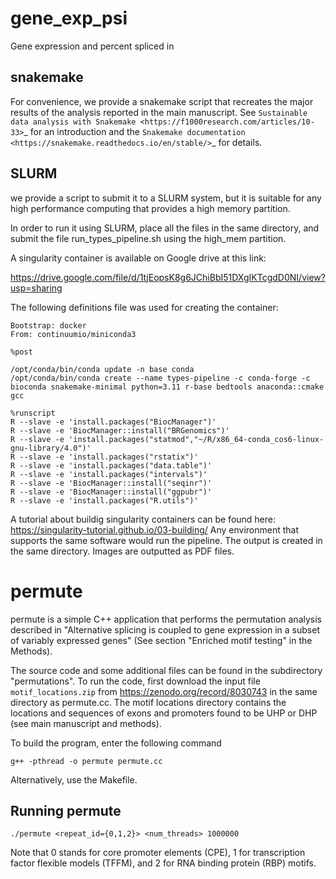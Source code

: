 # gene_exp_psi
Gene expression and percent spliced in


## snakemake

For convenience, we provide a snakemake script that recreates the major results of the analysis reported in the main manuscript.
See `Sustainable data analysis with Snakemake <https://f1000research.com/articles/10-33>`_ for an introduction 
and the `Snakemake documentation <https://snakemake.readthedocs.io/en/stable/>`_ for details.

## SLURM

we provide a script to submit it to a SLURM system, but it is suitable for any high performance computing that provides a high memory partition.

In order to run it using SLURM, place all the files in the same directory, and submit the file run_types_pipeline.sh using the high_mem partition. 

A singularity container is available on Google drive at this link: 

https://drive.google.com/file/d/1tjEopsK8g6JChiBbI51DXgIKTcgdD0NI/view?usp=sharing

The following definitions file was used for creating the container:
```
Bootstrap: docker
From: continuumio/miniconda3

%post

/opt/conda/bin/conda update -n base conda
/opt/conda/bin/conda create --name types-pipeline -c conda-forge -c bioconda snakemake-minimal python=3.11 r-base bedtools anaconda::cmake gcc

%runscript
R --slave -e 'install.packages("BiocManager")'
R --slave -e 'BiocManager::install("BRGenomics")'
R --slave -e 'install.packages("statmod","~/R/x86_64-conda_cos6-linux-gnu-library/4.0")'
R --slave -e 'install.packages("rstatix")'
R --slave -e 'install.packages("data.table")'
R --slave -e 'install.packages("intervals")'
R --slave -e 'BiocManager::install("seqinr")'
R --slave -e 'BiocManager::install("ggpubr")'
R --slave -e 'install.packages("R.utils")'
```


A tutorial about buildig singularity containers can be found here:  https://singularity-tutorial.github.io/03-building/
Any environment that supports the same software would run the pipeline. The output is created in the same directory. Images are outputted as PDF files.


# permute

permute is a simple C++ application that performs the permutation analysis described in "Alternative splicing is coupled to gene expression in a subset of variably expressed genes" (See section "Enriched motif testing" in the Methods).

The source code and some additional files can be found in the subdirectory "permutations". To run the code, first download the input file ``motif_locations.zip`` from https://zenodo.org/record/8030743 in the same directory as permute.cc. The motif locations directory contains
the locations and sequences of exons and promoters found to be UHP or DHP (see main manuscript and methods).


To build the program, enter the following command


```
g++ -pthread -o permute permute.cc
```

Alternatively, use the Makefile.


## Running permute

```
./permute <repeat_id={0,1,2}> <num_threads> 1000000
```

Note that 0 stands for core promoter elements (CPE), 1 for transcription factor flexible models (TFFM), and 2 for RNA binding protein (RBP) motifs.

